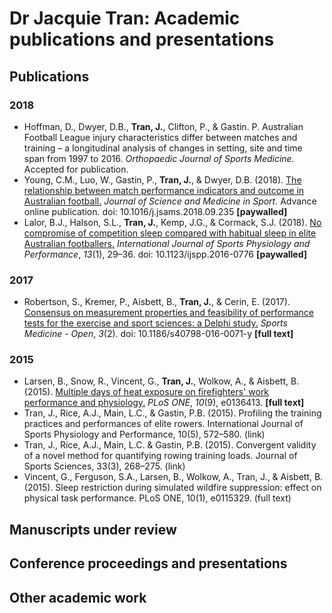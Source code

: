 # Dr Jacquie Tran: Academic publications and presentations

## Publications

### 2018

- Hoffman, D., Dwyer, D.B., **Tran, J.**, Clifton, P., & Gastin. P. Australian Football League injury characteristics differ between matches and training – a longitudinal analysis of changes in setting, site and time span from 1997 to 2016. _Orthopaedic Journal of Sports Medicine._ Accepted for publication.
- Young, C.M., Luo, W., Gastin, P., **Tran, J.**, & Dwyer, D.B. (2018). [The relationship between match performance indicators and outcome in Australian football.](https://dx.doi.org/10.1016/j.jsams.2018.09.235) _Journal of Science and Medicine in Sport._ Advance online publication. doi: 10.1016/j.jsams.2018.09.235 **[paywalled]**
- Lalor, B.J., Halson, S.L., **Tran, J.**, Kemp, J.G., & Cormack, S.J. (2018). [No compromise of competition sleep compared with habitual sleep in elite Australian footballers.](https://dx.doi.org/10.1123/ijspp.2016-0776) _International Journal of Sports Physiology and Performance_, _13_(1), 29–36. doi: 10.1123/ijspp.2016-0776 **[paywalled]**

### 2017

- Robertson, S., Kremer, P., Aisbett, B., **Tran, J.**, & Cerin, E. (2017). [Consensus on measurement properties and feasibility of performance tests for the exercise and sport sciences: a Delphi study.](https://dx.doi.org/10.1186/s40798-016-0071-y) _Sports Medicine - Open_, _3_(2). doi: 10.1186/s40798-016-0071-y **[full text]**

### 2015

- Larsen, B., Snow, R., Vincent, G., **Tran, J.**, Wolkow, A., & Aisbett, B. (2015). [Multiple days of heat exposure on firefighters' work performance and physiology.](http://journals.plos.org/plosone/article?id=10.1371/journal.pone.0136413) _PLoS ONE_, _10_(9), e0136413. **[full text]**
- Tran, J., Rice, A.J., Main, L.C., & Gastin, P.B. (2015). Profiling the training practices and performances of elite rowers. International Journal of Sports Physiology and Performance, 10(5), 572–580. (link)
- Tran, J., Rice, A.J., Main, L.C. & Gastin, P.B. (2015). Convergent validity of a novel method for quantifying rowing training loads. Journal of Sports Sciences, 33(3), 268–275. (link)
- Vincent, G., Ferguson, S.A., Larsen, B., Wolkow, A., Tran, J., & Aisbett, B. (2015). Sleep restriction during simulated wildfire suppression: effect on physical task performance. PLoS ONE, 10(1), e0115329. (full text)


## Manuscripts under review


## Conference proceedings and presentations


## Other academic work
